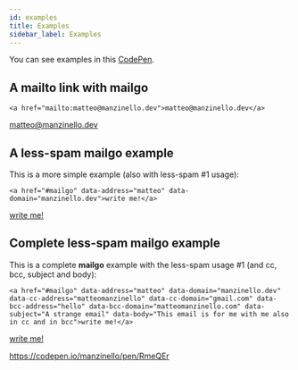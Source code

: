 ```yaml
---
id: examples
title: Examples
sidebar_label: Examples
---
```


You can see examples in this <a href="https://codepen.io/manzinello/pen/RmeQEr">CodePen</a>.

## A mailto link with mailgo

```
<a href="mailto:matteo@manzinello.dev">matteo@manzinello.dev</a>
```

<a href="mailto:matteo@manzinello.dev">matteo@manzinello.dev</a>

## A less-spam mailgo example

This is a more simple example (also with less-spam #1 usage):

```
<a href="#mailgo" data-address="matteo" data-domain="manzinello.dev">write me!</a>
```

<a href="#mailgo" data-address="matteo" data-domain="manzinello.dev">write me!</a>

## Complete less-spam mailgo example

This is a complete **mailgo** example with the less-spam usage #1 (and cc, bcc, subject and body):

```
<a href="#mailgo" data-address="matteo" data-domain="manzinello.dev" data-cc-address="matteomanzinello" data-cc-domain="gmail.com" data-bcc-address="hello" data-bcc-domain="matteomanzinello.com" data-subject="A strange email" data-body="This email is for me with me also in cc and in bcc">write me!</a>
```

<a href="#mailgo" data-address="matteo" data-domain="manzinello.dev" data-cc-address="matteomanzinello" data-cc-domain="gmail.com" data-bcc-address="hello" data-bcc-domain="matteomanzinello.com" data-subject="A strange email" data-body="This email is for me with me also in cc and in bcc">write me!</a>

<https://codepen.io/manzinello/pen/RmeQEr>

